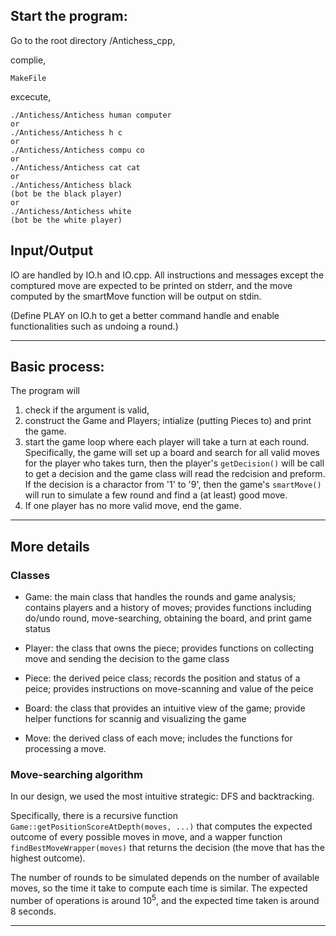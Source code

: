 
## Start the program:

Go to the root directory /Antichess_cpp,

complie,

```
MakeFile
```

excecute,
```
./Antichess/Antichess human computer
or
./Antichess/Antichess h c
or
./Antichess/Antichess compu co
or
./Antichess/Antichess cat cat
or 
./Antichess/Antichess black    
(bot be the black player)
or
./Antichess/Antichess white
(bot be the white player)
```

## Input/Output
IO are handled by IO.h and IO.cpp. All instructions and messages except the comptured move are expected to be printed on stderr, and the move computed by the smartMove function will be output on stdin.

(Define PLAY on IO.h to get a better command handle and enable functionalities such as undoing a round.)


---
## Basic process:

The program will
1. check if the argument is valid,
2. construct the Game and Players; intialize (putting Pieces to) and print the game.
3. start the game loop where 
each player will take a turn at each round. Specifically, the game will set up a board and search for all valid moves for the player who takes turn, then the player's ```getDecision()``` will be call to get a decision and the game class will read the redcision and preform. If the decision is a charactor from '1' to '9', then the game's ```smartMove()``` will run to simulate a few round and find a (at least) good move.
4. If one player has no more valid move, end the game.
---
## More details

### Classes
- Game: the main class that handles the rounds and game analysis; contains players and a history of moves; provides functions including do/undo round, move-searching, obtaining the board, and print game status

- Player: the class that owns the piece; provides functions on collecting move and sending the decision to the game class

- Piece: the derived peice class; records the position and status of a peice; provides instructions on move-scanning and value of the peice

- Board: the class that provides an intuitive view of the game; provide helper functions for scannig and visualizing the game

- Move: the derived class of each move; includes the functions for processing a move.

### Move-searching algorithm
In our design, we used the most intuitive strategic: DFS and backtracking.

Specifically, there is a recursive function ```Game::getPositionScoreAtDepth(moves, ...)``` that computes the expected outcome of every possible moves in move, and a wapper function ```findBestMoveWrapper(moves)``` that returns the decision (the move that has the highest outcome).

The number of rounds to be simulated depends on the number of available moves, so the time it take to compute each time is similar. The expected number of operations is around 10<sup>5</sup>, and the expected time taken is around 8 seconds.

---


